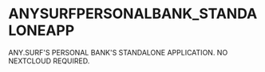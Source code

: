 # ANYSURFPERSONALBANK_STANDALONEAPP
ANY.SURF'S PERSONAL BANK'S STANDALONE APPLICATION. NO NEXTCLOUD REQUIRED.
